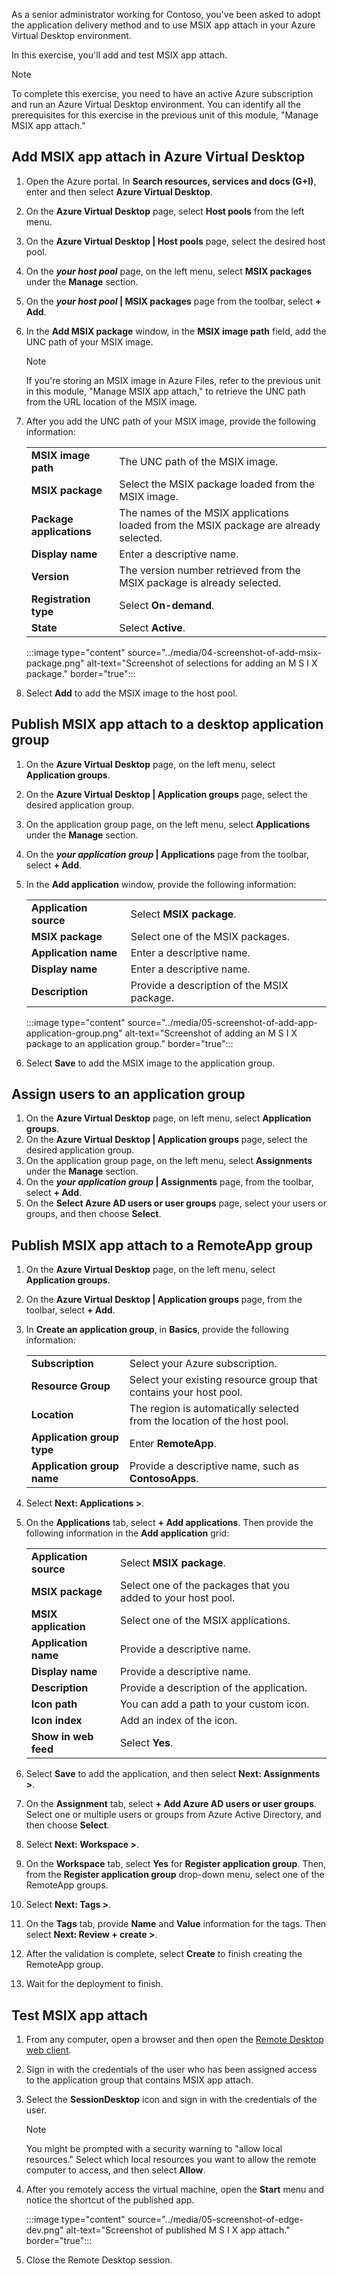 As a senior administrator working for Contoso, you've been asked to adopt the application delivery method and to use MSIX app attach in your Azure Virtual Desktop environment.

In this exercise, you'll add and test MSIX app attach.

> [!NOTE]
> To complete this exercise, you need to have an active Azure subscription and run an Azure Virtual Desktop environment. You can identify all the prerequisites for this exercise in the previous unit of this module, "Manage MSIX app attach."

## Add MSIX app attach in Azure Virtual Desktop

1. Open the Azure portal. In **Search resources, services and docs (G+I)**, enter and then select **Azure Virtual Desktop**.
2. On the **Azure Virtual Desktop** page, select **Host pools** from the left menu.
3. On the **Azure Virtual Desktop | Host pools** page, select the desired host pool.
4. On the **_your host pool_** page, on the left menu, select **MSIX packages** under the **Manage** section.
5. On the **_your host pool_ | MSIX packages** page from the toolbar, select **+ Add**.
6. In the **Add MSIX package** window, in the **MSIX image path** field, add the UNC path of your MSIX image.

    >[!NOTE]
    >If you're storing an MSIX image in Azure Files, refer to the previous unit in this module, "Manage MSIX app attach," to retrieve the UNC path from the URL location of the MSIX image.

7. After you add the UNC path of your MSIX image, provide the following information:

    |||
    |---|---|
    |**MSIX image path**|The UNC path of the MSIX image.|
    |**MSIX package**|Select the MSIX package loaded from the MSIX image.|
    |**Package applications**|The names of the MSIX applications loaded from the MSIX package are already selected.|
    |**Display name**|Enter a descriptive name. |
    |**Version**|The version number retrieved from the MSIX package is already selected.|
    |**Registration type**|Select **On-demand**.|
    |**State**|Select **Active**.|

    :::image type="content" source="../media/04-screenshot-of-add-msix-package.png" alt-text="Screenshot of selections for adding an M S I X package." border="true":::

8. Select **Add** to add the MSIX image to the host pool.

## Publish MSIX app attach to a desktop application group

1. On the **Azure Virtual Desktop** page, on the left menu, select **Application groups**.
2. On the **Azure Virtual Desktop | Application groups** page, select the desired application group.
3. On the application group page, on the left menu, select **Applications** under the **Manage** section.
4. On the **_your application group_ | Applications** page from the toolbar, select **+ Add**.
5. In the **Add application** window, provide the following information:

    |||
    | --- | --- |
    |**Application source**|Select **MSIX package**.|
    |**MSIX package**|Select one of the MSIX packages.|
    |**Application name**|Enter a descriptive name.|
    |**Display name**|Enter a descriptive name.|
    |**Description**|Provide a description of the MSIX package.|

    :::image type="content" source="../media/05-screenshot-of-add-app-application-group.png" alt-text="Screenshot of adding an M S I X package to an application group." border="true":::

6. Select **Save** to add the MSIX image to the application group.

## Assign users to an application group

1. On the **Azure Virtual Desktop** page, on left menu, select **Application groups**.
2. On the **Azure Virtual Desktop | Application groups** page, select the desired application group.
3. On the application group page, on the left menu, select **Assignments** under the **Manage** section.
4. On the **_your application group_ | Assignments** page, from the toolbar, select **+ Add**.
5. On the **Select Azure AD users or user groups** page, select your users or groups, and then choose **Select**.

## Publish MSIX app attach to a RemoteApp group

1. On the **Azure Virtual Desktop** page, on the left menu, select **Application groups**.
2. On the **Azure Virtual Desktop | Application groups** page, from the toolbar, select **+ Add**.
3. In **Create an application group**, in **Basics**, provide the following information:

    |||
    | --- | --- |
    |**Subscription**|Select your Azure subscription.|
    |**Resource Group**|Select your existing resource group that contains your host pool.|
    |**Location**|The region is automatically selected from the location of the host pool.|
    |**Application group type**|Enter **RemoteApp**.|
    |**Application group name**|Provide a descriptive name, such as **ContosoApps**.|

4. Select **Next: Applications >**.
5. On the **Applications** tab, select **+ Add applications**. Then provide the following information in the **Add application** grid:

    |||
    |---|---|
    |**Application source**|Select **MSIX package**.|
    |**MSIX package**|Select one of the packages that you added to your host pool.|
    |**MSIX application**|Select one of the MSIX applications.|
    |**Application name**|Provide a descriptive name.|
    |**Display name**|Provide a descriptive name.|
    |**Description**|Provide a description of the application.|
    |**Icon path**|You can add a path to your custom icon.|
    |**Icon index**|Add an index of the icon.|
    |**Show in web feed**|Select **Yes**.|

6. Select **Save** to add the application, and then select **Next: Assignments >**.
7. On the **Assignment** tab, select **+ Add Azure AD users or user groups**. Select one or multiple users or groups from Azure Active Directory, and then choose **Select**.
8. Select **Next: Workspace >**.
9. On the **Workspace** tab, select **Yes** for **Register application group**. Then, from the **Register application group** drop-down menu, select one of the RemoteApp groups.
10. Select **Next: Tags >**.
11. On the **Tags** tab, provide **Name** and **Value** information for the tags. Then select **Next: Review + create >**.
12. After the validation is complete, select **Create** to finish creating the RemoteApp group.
13. Wait for the deployment to finish.

## Test MSIX app attach

1. From any computer, open a browser and then open the [Remote Desktop web client](https://rdweb.wvd.microsoft.com/arm/webclient/index.html).
2. Sign in with the credentials of the user who has been assigned access to the application group that contains MSIX app attach.
3. Select the **SessionDesktop** icon and sign in with the credentials of the user.

   > [!NOTE]
   > You might be prompted with a security warning to "allow local resources." Select which local resources you want to allow the remote computer to access, and then select **Allow**.

4. After you remotely access the virtual machine, open the **Start** menu and notice the shortcut of the published app.

   :::image type="content" source="../media/05-screenshot-of-edge-dev.png" alt-text="Screenshot of published M S I X app attach." border="true":::

5. Close the Remote Desktop session.

